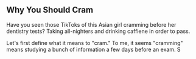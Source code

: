 ## Why You Should Cram

Have you seen those TikToks of this Asian girl cramming before her dentistry tests? Taking all-nighters and drinking caffiene in order to pass. 

Let's first define what it means to "cram." To me, it seems "cramming" means studying a bunch of information a few days before an exam. 
S